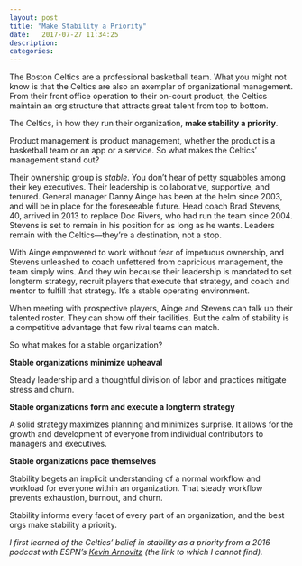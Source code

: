 ```yaml
---
layout: post
title: "Make Stability a Priority"
date:   2017-07-27 11:34:25
description:
categories:
---
```

The Boston Celtics are a professional basketball team. What you might not know is that the Celtics are also an exemplar of organizational management. From their front office operation to their on-court product, the Celtics maintain an org structure that attracts great talent from top to bottom.

The Celtics, in how they run their organization, **make stability a priority**.

Product management is product management, whether the product is a basketball team or an app or a service. So what makes the Celtics’ management stand out?

Their ownership group is *stable*. You don’t hear of petty squabbles among their key executives. Their leadership is collaborative, supportive, and tenured. General manager Danny Ainge has been at the helm since 2003, and will be in place for the foreseeable future. Head coach Brad Stevens, 40, arrived in 2013 to replace Doc Rivers, who had run the team since 2004. Stevens is set to remain in his position for as long as he wants. Leaders remain with the Celtics—they’re a destination, not a stop.

With Ainge empowered to work without fear of impetuous ownership, and Stevens unleashed to coach unfettered from  capricious management, the team simply wins. And they win because their leadership is mandated to set longterm strategy, recruit players that execute that strategy, and coach and mentor to fulfill that strategy. It’s a stable operating environment.

When meeting with prospective players, Ainge and Stevens can talk up their talented roster. They can show off their facilities. But the calm of stability is a competitive advantage that few rival teams can match.

So what makes for a stable organization?

**Stable organizations minimize upheaval**

Steady leadership and a thoughtful division of labor and practices mitigate stress and churn.

**Stable organizations form and execute a longterm strategy**

A solid strategy maximizes planning and minimizes surprise. It allows for the growth and development of everyone from individual contributors to managers and executives.

**Stable organizations pace themselves**

Stability begets an implicit understanding of a normal workflow and workload for everyone within an organization. That steady workflow prevents exhaustion, burnout, and churn.

Stability informs every facet of every part of an organization, and the best orgs make stability a priority.

*I first learned of the Celtics’ belief in stability as a priority from a 2016 podcast with ESPN’s [Kevin Arnovitz](https://twitter.com/kevinarnovitz) (the link to which I cannot find).*
